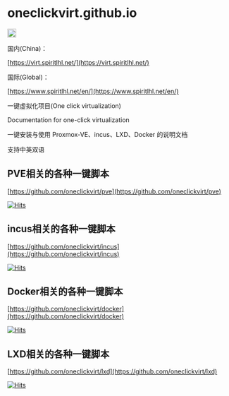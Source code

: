 # oneclickvirt.github.io

[<img src="https://api.gitsponsors.com/api/badge/img?id=654839356" height="20">](https://api.gitsponsors.com/api/badge/link?p=u0/rvQMhrb3u+TtnYBqYaTrzHL0FHrSH269BGRuBHgc2/Hfr5XtzIdueVbw57mGIzT7WioCzQ3TpXXlHWcylLUsH0/rIpAo6xCJ8nHUGDr06dh3RyfJHT0aaLvMti0QfmeJ+kZwuBHhlTWFou2tfNA==)

国内(China)：

[https://virt.spiritlhl.net/](https://virt.spiritlhl.net/)

国际(Global)：

[https://www.spiritlhl.net/en/](https://www.spiritlhl.net/en/)

一键虚拟化项目(One click virtualization) 

Documentation for one-click virtualization

一键安装与使用 Proxmox-VE、incus、LXD、Docker 的说明文档

支持中英双语

## PVE相关的各种一键脚本

[https://github.com/oneclickvirt/pve](https://github.com/oneclickvirt/pve)

[![Hits](https://hits.seeyoufarm.com/api/count/incr/badge.svg?url=https%3A%2F%2Fgithub.com%2FspiritLHLS%2Fpve&count_bg=%2379C83D&title_bg=%23555555&icon=&icon_color=%23E7E7E7&title=hits&edge_flat=false)](https://hits.seeyoufarm.com)

## incus相关的各种一键脚本

[https://github.com/oneclickvirt/incus](https://github.com/oneclickvirt/incus)

[![Hits](https://hits.seeyoufarm.com/api/count/incr/badge.svg?url=https%3A%2F%2Fgithub.com%2Foneclickvirt%2Fincus&count_bg=%2379C83D&title_bg=%23555555&icon=&icon_color=%23E7E7E7&title=hits&edge_flat=false)](https://hits.seeyoufarm.com)

## Docker相关的各种一键脚本

[https://github.com/oneclickvirt/docker](https://github.com/oneclickvirt/docker)

[![Hits](https://hits.seeyoufarm.com/api/count/incr/badge.svg?url=https%3A%2F%2Fgithub.com%2FspiritLHLS%2Fdocker&count_bg=%2379C83D&title_bg=%23555555&icon=&icon_color=%23E7E7E7&title=hits&edge_flat=false)](https://hits.seeyoufarm.com)

## LXD相关的各种一键脚本

[https://github.com/oneclickvirt/lxd](https://github.com/oneclickvirt/lxd)

[![Hits](https://hits.seeyoufarm.com/api/count/incr/badge.svg?url=https%3A%2F%2Fgithub.com%2FspiritLHLS%2Flxd&count_bg=%2379C83D&title_bg=%23555555&icon=&icon_color=%23E7E7E7&title=hits&edge_flat=false)](https://hits.seeyoufarm.com)
